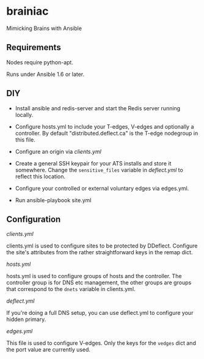 brainiac
========

Mimicking Brains with Ansible

Requirements
--------

Nodes require python-apt.

Runs under Ansible 1.6 or later.

DIY
--------

* Install ansible and redis-server and start the Redis server running
 locally.

* Configure hosts.yml to include your T-edges, V-edges and optionally
a controller. By default "distributed.deflect.ca" is the T-edge
nodegroup in this file.

* Configure an origin via *clients.yml*

* Create a general SSH keypair for your ATS installs and store it somewhere. Change the `sensitive_files` variable in *deflect.yml* to reflect this location.

* Configure your controlled or external voluntary edges via edges.yml.

* Run ansible-playbook site.yml

Configuration
--------
*clients.yml*

clients.yml is used to configure sites to be protected by
DDeflect. Configure the site's attributes from the rather
straightforward keys in the remap dict.

*hosts.yml*

hosts.yml is used to configure groups of hosts and the controller. The
controller group is for DNS etc management, the other groups are
groups that correspond to the `dnets` variable in clients.yml.

*deflect.yml*

If you're doing a full DNS setup, you can use deflect.yml to configure
your hidden primary.

*edges.yml*

This file is used to configure V-edges. Only the keys for the `vedges`
dict and the port value are currently used.
